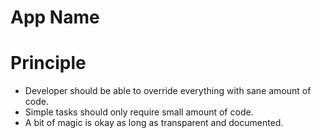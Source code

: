 # App Name

# Principle

- Developer should be able to override everything with sane amount of code.
- Simple tasks should only require small amount of code.
- A bit of magic is okay as long as transparent and documented.